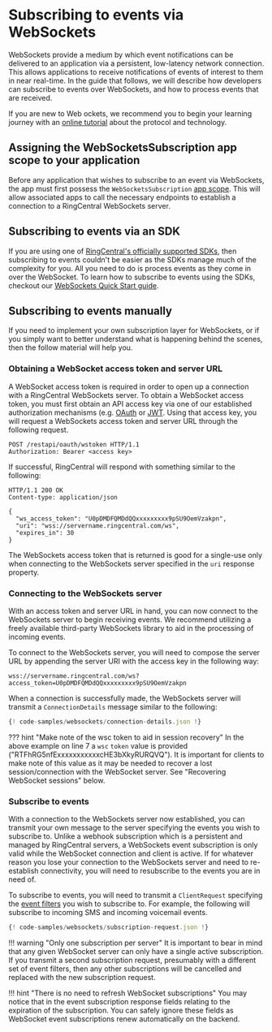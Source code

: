 # Subscribing to events via WebSockets

WebSockets provide a medium by which event notifications can be delivered to an application via a persistent, low-latency network connection. This allows applications to receive notifications of events of interest to them in near real-time. In the guide that follows, we will describe how developers can subscribe to events over WebSockets, and how to process events that are received. 

If you are new to Web ockets, we recommend you to begin your learning journey with an [online tutorial](https://www.youtube.com/watch?v=8ARodQ4Wlf4) about the protocol and technology. 

## Assigning the WebSocketsSubscription app scope to your application

Before any application that wishes to subscribe to an event via WebSockets, the app must first possess the `WebSocketsSubscription` [app scope](../../basics/permissions/). This will allow associated apps to call the necessary endpoints to establish a connection to a RingCentral WebSockets server. 

## Subscribing to events via an SDK

If you are using one of [RingCentral's officially supported SDKs](../../sdks/), then subscribing to events couldn't be easier as the SDKs manage much of the complexity for you. All you need to do is process events as they come in over the WebSocket. To learn how to subscribe to events using the SDKs, checkout our [WebSockets Quick Start guide](../quick-start/).

## Subscribing to events manually

If you need to implement your own subscription layer for WebSockets, or if you simply want to better understand what is happening behind the scenes, then the follow material will help you. 

### Obtaining a WebSocket access token and server URL

A WebSocket access token is required in order to open up a connection with a RingCentral WebSockets server. To obtain a WebSocket access token, you must first obtain an API access key via one of our established authorization mechanisms (e.g. [OAuth](../../authentication/auth-code-flow) or [JWT](../../authentication/jwt-flow/). Using that access key, you will request a WebSockets access token and server URL through the following request.

```http
POST /restapi/oauth/wstoken HTTP/1.1
Authorization: Bearer <access key>
```

If successful, RingCentral will respond with something similar to the following:

```http
HTTP/1.1 200 OK
Content-type: application/json
 
{
  "ws_access_token": "U0pDMDFQMDdQQxxxxxxxxx9pSU9OemVzakpn",
  "uri": "wss://servername.ringcentral.com/ws",
  "expires_in": 30
}
```

The WebSockets access token that is returned is good for a single-use only when connecting to the WebSockets server specified in the `uri` response property. 

### Connecting to the WebSockets server

With an access token and server URL in hand, you can now connect to the WebSockets server to begin receiving events. We recommend utilizing a freely available third-party WebSockets library to aid in the processing of incoming events. 

To connect to the WebSockets server, you will need to compose the server URL by appending the server URI with the access key in the following way:

```
wss://servername.ringcentral.com/ws?access_token=U0pDMDFQMDdQQxxxxxxxxx9pSU9OemVzakpn
```

When a connection is successfully made, the WebSockets server will transmit a `ConnectionDetails` message similar to the following:

```js
{! code-samples/websockets/connection-details.json !}
```

??? hint "Make note of the wsc token to aid in session recovery"
    In the above example on line 7 a `wsc` `token` value is provided ("RTFhRG5nfExxxxxxxxxxxcHE3bXkyRURQVQ"). It is important for clients to make note of this value as it may be needed to recover a lost session/connection with the WebSocket server. See "Recovering WebSocket sessions" below. 

### Subscribe to events

With a connection to the WebSockets server now established, you can transmit your own message to the server specifying the events you wish to subscribe to. Unlike a webhook subscription which is a persistent and managed by RingCentral servers, a WebSockets event subscription is only valid while the WebSocket connection and client is active. If for whatever reason you lose your connection to the WebSockets server and need to re-establish connectivity, you will need to resubscribe to the events you are in need of. 

To subscribe to events, you will need to transmit a `ClientRequest` specifying the [event filters](../../event-filters/) you wish to subscribe to. For example, the following will subscribe to incoming SMS and incoming voicemail events. 

```js
{! code-samples/websockets/subscription-request.json !}
```

!!! warning "Only one subscription per server"
    It is important to bear in mind that any given WebSocket server can only have a single active subscription. If you transmit a second subscription request, presumably with a different set of event filters, then any other subscriptions will be cancelled and replaced with the new subscription request. 

!!! hint "There is no need to refresh WebSocket subscriptions"
    You may notice that in the event subscription response fields relating to the expiration of the subscription. You can safely ignore these fields as WebSocket event subscriptions renew automatically on the backend. 
	
